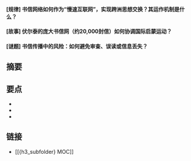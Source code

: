 #### [规律] 书信网络如何作为“慢速互联网”，实现跨洲思想交换？其运作机制是什么？


#### [故事] 伏尔泰的庞大书信网（约20,000封信）如何协调国际启蒙运动？


#### [谜题] 书信传播中的风险：如何避免审查、误读或信息丢失？


## 摘要


## 要点

- 
- 
- 

## 链接

- [[{h3_subfolder} MOC]]
